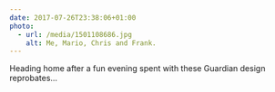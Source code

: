 ```yaml
---
date: 2017-07-26T23:38:06+01:00
photo:
  - url: /media/1501108686.jpg
    alt: Me, Mario, Chris and Frank.
---
```

Heading home after a fun evening spent with these Guardian design reprobates…
